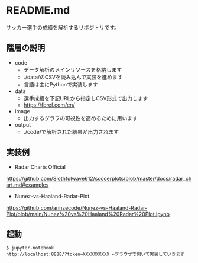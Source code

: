 # README.md
サッカー選手の成績を解析するリポジトリです。

## 階層の説明
- code
  - データ解析のメインリソースを格納します
  - ./data/のCSVを読み込んで実装を進めます
  - 言語は主にPythonで実装します
- data
  - 選手成績を下記URLから指定しCSV形式で出力します
  - https://fbref.com/en/
- image
  - 出力するグラフの可視性を高めるために用います
- output
  - ./code/で解析された結果が出力されます

## 実装例
- Radar Charts Official

https://github.com/Slothfulwave612/soccerplots/blob/master/docs/radar_chart.md#examples

- Nunez-vs-Haaland-Radar-Plot

https://github.com/arinzecode/Nunez-vs-Haaland-Radar-Plot/blob/main/Nunez%20vs%20Haaland%20Radar%20Plot.ipynb

## 起動
```
$ jupyter-notebook
http://localhost:8888/?token=XXXXXXXXXX ⇐ブラウザで開いて実装していきます
```